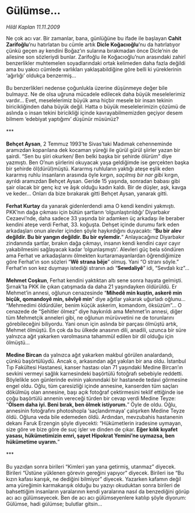 # Gülümse...

*Hilâl Kaplan 11.11.2009*

<div class="yazi">Ne çok acı var. Bir zamanlar, bana, günlüğüne bu ifade ile başlayan <b>Cahit Zarifoğlu</b>’nu hatırlatan bu cümle artık <b>Dicle Koğacıoğlu</b>’nu da hatırlatıyor çünkü geçen ay kendini Boğaz’ın sularına bırakmadan önce Dicle’nin de ailesine son sözleriydi bunlar. Zarifoğlu ile Koğacıoğlu’nun arasındaki zahirî benzerlikler muhtemelen soyadlarındaki ortak kelimeden daha fazla değildi ama bu yakıcı cümlede varlıkları yaklaşabildiğine göre belli ki yüreklerinin ‘ağırlığı’ oldukça benzermiş... <br/><br/>Bu benzerlikleri nedense çoğunlukla üzerine düşünmeye değer bile bulmayız. Ne de olsa uğruna mücadele edilecek daha büyük meselelerimiz vardır... Evet, meselelerimiz büyük ama hiçbir mesele bir insan tekinin biricikliğinden daha büyük değil. Hatta o büyük meselelerimizin çözümü de aslında o insan tekini biricikliği içinde kavrayabilmemizden geçiyor desem bilmem ‘edebiyat yaptığımı’ düşünür müsünüz? <br/><br/>***<b> <br/><br/>Behçet Aysan</b>, 2 Temmuz 1993’te Sivas’taki Madımak cehenneminde aramızdan koparılana dek kocaman yüreği ile gürül gürül şiirler yazan bir şairdi. “Sen bu şiiri okurken/ Ben belki başka bir şehirde ölürüm” diye yazmıştı. Ben O’nun şiirlerini okuyacak yaşa geldiğimde ise gerçekten başka bir şehirde öl(dürül)müştü. Kararmış ruhluların yaktığı ateşe eşlik eden kararmış ruhlu insanların arasında öyle kırgın, <i>saçılmış bir nar gibi</i> kırgın, ayrıldı aramızdan Behçet Aysan. Geride 15 yaşında, sonradan babası gibi şair olacak bir genç kız ve âşık olduğu kadın kaldı. Bir de düşler, aşk, kavga ve keder... Onları da bize bırakarak gitti Behçet Aysan, yanarak gitti. <b><br/><br/>Ferhat Kurtay</b> da yanarak gidenlerdendi ama O kendi kendini yakmıştı. PKK’nın dağa çıkması için bütün şartların ‘olgunlaştırıldığı’ Diyarbakır Cezaevi’nde, daha sadece 33 yaşında bir adamken üç arkadaşı ile beraber kendini ateşe verdi Ferhat, 33. koğuşta. Dehşet içinde durumu fark eden arkadaşları onun alevler içinden şöyle haykırdığını duyacaktı: “<b>Bu bir alev değildir. Bu bir yangın değildir. Bu bir eylemdir.</b>” Anlayacağınız Diyarbakır zindanında şartlar, bırakın dağa çıkmayı, insanın kendi kendini cayır cayır yakabilmesini sağlayacak kadar ‘olgunlaşmıştı’. Alevleri güç bela söndüren ama Ferhat ve arkadaşlarını ölmekten kurtaramayanlardan öğrendiğimize göre Ferhat’ın son sözleri “<b>Wê strana bêje</b>” olmuş. Yani “O stranı söyle.” Ferhat’ın son kez duymayı istediği stranın adı “<b>Sewdaliyê</b>” idi, “Sevdalı kız”...<b> <br/><br/>Mehmet Coşkun</b>, Ferhat kendini yaktıktan altı sene sonra hayata gelmişti. Şırnak’ta PKK ile çıkan çatışmada da daha 21 yaşındayken öldürüldü. Er Mehmet’in annesi, oğlunun cenazesinde “<b>Mihedê min kuştin, askerê min biçûk, qomandoyê min, sêvîyê min</b>” diye ağıtlar yakarak uğurladı oğlunu... “Mehmedimi öldürdüler, benim küçük askerim, komandom, öksüzüm”... O cenazede de “Şehitler ölmez” diye haykırıldı ama Mehmet’in annesi, diğer tüm Mehmetçik anneleri gibi, ne oğlunun mürüvvetini ne de torunlarını görebileceğini biliyordu. Yani onun için aslında bir parçası ölmüştü artık, Mehmet ölmüştü. En çok da bu ülkede anasının dili, anadili, uzunca bir süre yalnızca ağıt yakarken varolmasına tahammül edilen bir dil olduğu için ölmüştü...<b> <br/><br/>Medine Bircan</b> da yalnızca ağıt yakarken makbul görülen analardandı, çünkü başörtülüydü. Ancak o, arkasından ağıt yakılan bir ana oldu. İstanbul Tıp Fakültesi Hastanesi, kanser hastası olan 71 yaşındaki Medine Bircan’ın sevkini vermeyi sağlık karnesindeki başörtülü fotoğrafı sebebiyle reddetti. Böylelikle son günlerinde evinin yakınındaki bir hastanede tedavi görmesine engel oldu. Oğlu, tüm çaresizliği içinde annesine, kanserden tüm saçları dökülmüş olan annesine, başı açık fotoğraf çektirmesini teklif ettiğinde ise çoğu başörtülü annenin vereceği türden bir cevap verdi Medine Teyze: “<b>Ölsem daha iyi. Beni bırak, ben ölmek istiyorum.</b>” Öyle de oldu. Oğlu, annesinin fotoğrafını photoshopla ‘saçlandırmaya’ çalışırken Medine Teyze öldü. Oğluna veda bile edemeden öldü. Ardından, mevzubahis hastanenin dekanı Faruk Erzengin şöyle diyecekti: “Hükümetlerin iradesine uymayan, size göre ve bize göre de suç işler ve dinden de çıkar. <b>Eğer kılık kıyafet yasası, hükümetimizin emri, şayet Hipokrat Yemini’ne uymazsa, ben hükümetime uyarım.</b>” <br/><br/>*** <br/><br/>Bu yazıdan sonra birileri “Kimleri yan yana getirmiş, utanmaz” diyecek. Birileri “Üstüne yüklenen görevin gereğini yapıyor” diyecek. Birileri ise “Bu kızın kafası karışık, ne dediğini bilmiyor” diyecek. Yazarken kafamın değil ama yüreğimin karmakarışık olduğu bu yazıyı okuduktan sonra birileri de bahsettiğim insanların yaralarının kendi yaralarına nasıl da benzediğini görüp acı acı gülümseyecek. Ben de acı acı gülümseyenlere katılıp şöyle diyorum: Gülümse, hadi gülümse; bulutlar gitsin...
              </div>

